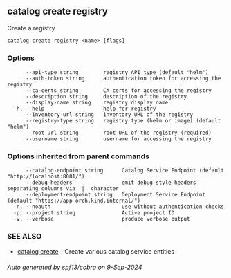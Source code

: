## catalog create registry

Create a registry

```
catalog create registry <name> [flags]
```

### Options

```
      --api-type string        registry API type (default "helm")
      --auth-token string      authentication token for accessing the registry
      --ca-certs string        CA certs for accessing the registry
      --description string     description of the registry
      --display-name string    registry display name
  -h, --help                   help for registry
      --inventory-url string   inventory URL of the registry
      --registry-type string   registry type (helm or image) (default "helm")
      --root-url string        root URL of the registry (required)
      --username string        username for accessing the registry
```

### Options inherited from parent commands

```
      --catalog-endpoint string      Catalog Service Endpoint (default "http://localhost:8081/")
      --debug-headers                emit debug-style headers separating columns via '|' character
      --deployment-endpoint string   Deployment Service Endpoint (default "https://app-orch.kind.internal/")
  -n, --noauth                       use without authentication checks
  -p, --project string               Active project ID
  -v, --verbose                      produce verbose output
```

### SEE ALSO

* [catalog create](catalog_create.md)	 - Create various catalog service entities

###### Auto generated by spf13/cobra on 9-Sep-2024
